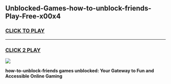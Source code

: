 
## Unblocked-Games-how-to-unblock-friends-Play-Free-x00x4
<h3>
<a href="https://premium76.site?title=how-to-unblock-friends&ref=10A">CLICK TO PLAY</a></h3>
<hr>

<h3>
<a href="https://premium76.site?title=how-to-unblock-friends&ref=10A">CLICK 2 PLAY</a>
  
</h3>

<a href="https://premium76.site?title=how-to-unblock-friends&ref=10A"><img src="https://clearcache.store/games.png"></a>


**how-to-unblock-friends games unblocked: Your Gateway to Fun and Accessible Online Gaming**
